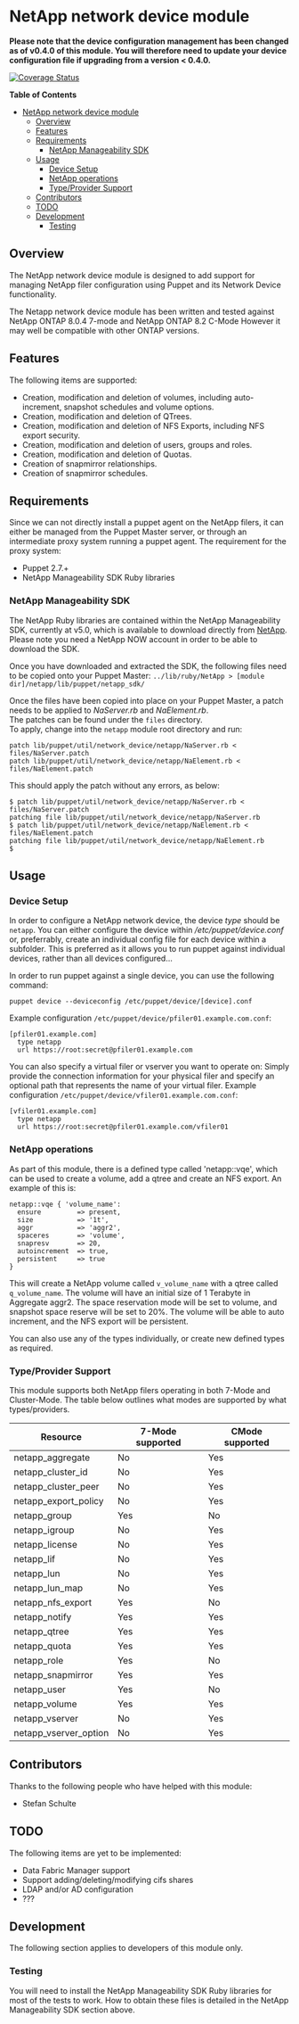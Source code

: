 # NetApp network device module

**Please note that the device configuration management has been changed as of v0.4.0 of this module. 
You will therefore need to update your device configuration file if upgrading from a version < 0.4.0.**

[![Coverage Status](https://coveralls.io/repos/fatmcgav/fatmcgav-netapp/badge.png?branch=develop)](https://coveralls.io/r/fatmcgav/fatmcgav-netapp?branch=develop)

**Table of Contents**

- [NetApp network device module](#netapp-network-device-module)
	- [Overview](#overview)
	- [Features](#features)
	- [Requirements](#requirements)
		- [NetApp Manageability SDK](#netapp-manageability-sdk)
	- [Usage](#usage)
		- [Device Setup](#device-setup)
		- [NetApp operations](#netapp-operations)
		- [Type/Provider Support](#type/provider-support)
	- [Contributors](#contributors)
	- [TODO](#todo)
	- [Development](#development)
		- [Testing](#testing)

## Overview
The NetApp network device module is designed to add support for managing NetApp filer configuration using Puppet and its Network Device functionality.

The Netapp network device module has been written and tested against NetApp ONTAP 8.0.4 7-mode and NetApp ONTAP 8.2 C-Mode
However it may well be compatible with other ONTAP versions.

## Features
The following items are supported:

 * Creation, modification and deletion of volumes, including auto-increment, snapshot schedules and volume options.
 * Creation, modification and deletion of QTrees.
 * Creation, modification and deletion of NFS Exports, including NFS export security.
 * Creation, modification and deletion of users, groups and roles.
 * Creation, modification and deletion of Quotas. 
 * Creation of snapmirror relationships.
 * Creation of snapmirror schedules.
 
## Requirements
Since we can not directly install a puppet agent on the NetApp filers, it can either be managed from the Puppet Master server,
or through an intermediate proxy system running a puppet agent. The requirement for the proxy system:

 * Puppet 2.7.+
 * NetApp Manageability SDK Ruby libraries

### NetApp Manageability SDK
The NetApp Ruby libraries are contained within the NetApp Manageability SDK, currently at v5.0, which is available to download directly from [NetApp](http://support.netapp.com/NOW/cgi-bin/software?product=NetApp+Manageability+SDK&platform=All+Platforms).
Please note you need a NetApp NOW account in order to be able to download the SDK.

Once you have downloaded and extracted the SDK, the following files need to be copied onto your Puppet Master:
`../lib/ruby/NetApp > [module dir]/netapp/lib/puppet/netapp_sdk/`

Once the files have been copied into place on your Puppet Master, a patch needs to be applied to *NaServer.rb* and *NaElement.rb*.  
The patches can be found under the `files` directory.  
To apply, change into the `netapp` module root directory and run:
	
	patch lib/puppet/util/network_device/netapp/NaServer.rb < files/NaServer.patch
	patch lib/puppet/util/network_device/netapp/NaElement.rb < files/NaElement.patch

This should apply the patch without any errors, as below:

	$ patch lib/puppet/util/network_device/netapp/NaServer.rb < files/NaServer.patch
	patching file lib/puppet/util/network_device/netapp/NaServer.rb
	$ patch lib/puppet/util/network_device/netapp/NaElement.rb < files/NaElement.patch
	patching file lib/puppet/util/network_device/netapp/NaElement.rb
	$
	

## Usage

### Device Setup
In order to configure a NetApp network device, the device *type* should be `netapp`.
You can either configure the device within */etc/puppet/device.conf* or, preferrably, create an individual config file for each device within a subfolder.
This is preferred as it allows you to run puppet against individual devices, rather than all devices configured...

In order to run puppet against a single device, you can use the following command:

    puppet device --deviceconfig /etc/puppet/device/[device].conf

Example configuration `/etc/puppet/device/pfiler01.example.com.conf`:

    [pfiler01.example.com]
      type netapp
      url https://root:secret@pfiler01.example.com

You can also specify a virtual filer or vserver you want to operate on: Simply
provide the connection information for your physical filer and specify
an optional path that represents the name of your virtual filer. Example
configuration `/etc/puppet/device/vfiler01.example.com.conf`:

    [vfiler01.example.com]
      type netapp
      url https://root:secret@pfiler01.example.com/vfiler01

### NetApp operations
As part of this module, there is a defined type called 'netapp::vqe', which can be used to create a volume, add a qtree and create an NFS export.
An example of this is:

    netapp::vqe { 'volume_name':
      ensure         => present,
      size           => '1t',
      aggr           => 'aggr2',
      spaceres       => 'volume',
      snapresv       => 20,
      autoincrement  => true,
      persistent     => true
    }

This will create a NetApp volume called `v_volume_name` with a qtree called `q_volume_name`.
The volume will have an initial size of 1 Terabyte in Aggregate aggr2.
The space reservation mode will be set to volume, and snapshot space reserve will be set to 20%.
The volume will be able to auto increment, and the NFS export will be persistent.

You can also use any of the types individually, or create new defined types as required.

### Type/Provider Support
This module supports both NetApp filers operating in both 7-Mode and Cluster-Mode. The table below outlines what modes are supported by what types/providers. 

Resource | 7-Mode supported | CMode supported
--- | --- | ---
netapp_aggregate | No | Yes
netapp_cluster_id | No | Yes
netapp_cluster_peer | No | Yes
netapp_export_policy | No | Yes
netapp_group | Yes | No
netapp_igroup | No | Yes
netapp_license | No | Yes
netapp_lif | No | Yes
netapp_lun | No | Yes
netapp_lun_map | No | Yes
netapp_nfs_export | Yes | No
netapp_notify | Yes | Yes
netapp_qtree | Yes | Yes
netapp_quota | Yes | Yes
netapp_role | Yes | No
netapp_snapmirror | Yes | Yes
netapp_user | Yes | No
netapp_volume | Yes | Yes
netapp_vserver | No | Yes
netapp_vserver_option | No | Yes

## Contributors
Thanks to the following people who have helped with this module:
 * Stefan Schulte

## TODO
The following items are yet to be implemented:

 * Data Fabric Manager support
 * Support adding/deleting/modifying cifs shares
 * LDAP and/or AD configuration
 * ???

## Development

The following section applies to developers of this module only.

### Testing

You will need to install the NetApp Manageability SDK Ruby libraries for most of the tests to work.
How to obtain these files is detailed in the NetApp Manageability SDK section above.
